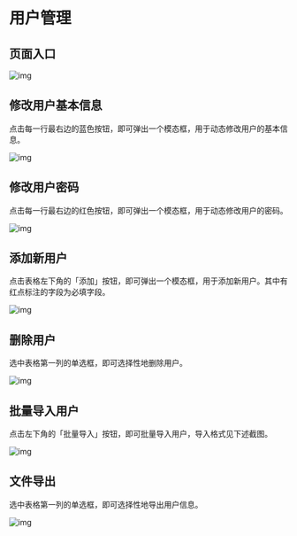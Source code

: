 # 用户管理

## 页面入口

![img](/img/manager-manual/160467185781.jpg)

## 修改用户基本信息

点击每一行最右边的蓝色按钮，即可弹出一个模态框，用于动态修改用户的基本信息。

![img](/img/manager-manual/160467185828.jpg)

## 修改用户密码

点击每一行最右边的红色按钮，即可弹出一个模态框，用于动态修改用户的密码。

![img](/img/manager-manual/160467185877.jpg)

## 添加新用户

点击表格左下角的「添加」按钮，即可弹出一个模态框，用于添加新用户。其中有红点标注的字段为必填字段。

![img](/img/manager-manual/160467185931.jpg)

## 删除用户

选中表格第一列的单选框，即可选择性地删除用户。

![img](/img/manager-manual/160467185995.jpg)

## 批量导入用户

点击左下角的「批量导入」按钮，即可批量导入用户，导入格式见下述截图。

![img](/img/manager-manual/160467186051.jpg)

## 文件导出

选中表格第一列的单选框，即可选择性地导出用户信息。

![img](/img/manager-manual/160467186110.jpg)